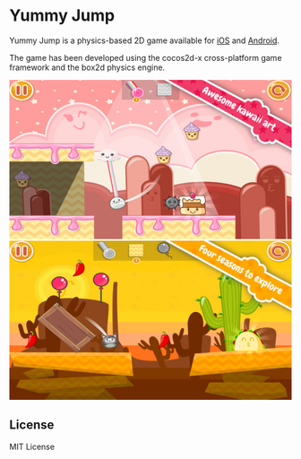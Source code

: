 Yummy Jump
==========

Yummy Jump is a physics-based 2D game available for [iOS](https://itunes.apple.com/app/yummy-jump/id925761778) and [Android](https://play.google.com/store/apps/details?id=com.voodoocactus.games).

The game has been developed using the cocos2d-x cross-platform game framework and the box2d physics engine.

![alt tag](Assets/screenshots/screen_0_520x924.jpeg)
![alt tag](Assets/screenshots/screen_1_520x924.jpeg)

## License

MIT License
